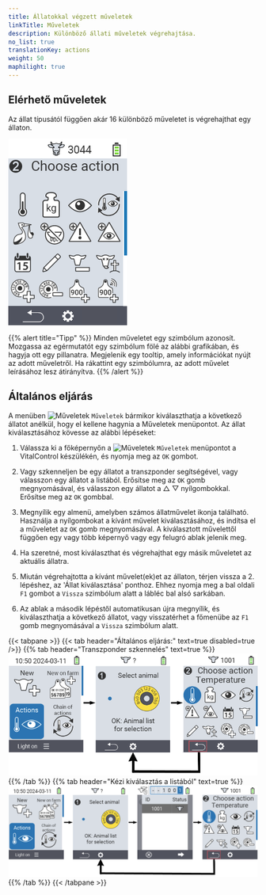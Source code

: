 ```yaml
---
title: Állatokkal végzett műveletek
linkTitle: Műveletek
description: Különböző állati műveletek végrehajtása.
no_list: true
translationKey: actions
weight: 50
maphilight: true
---
```

## Elérhető műveletek

Az állat típusától függően akár 16 különböző műveletet is végrehajthat egy állaton.


<img src="images/menu2.png" alt="VitalControl Műveletek" title="Műveletek" usemap="#workmap" class="maphilight" />

<map name="workmap">
  <area shape="rect" coords="3,100,60,165" alt="Hőmérséklet" title="Láz mérése az állatoknál&#10;Egérkattintás: dokumentáció megnyitása" href="/hu/docs/actions/measure-temperature/">
  <area shape="rect" coords="60,100,118,165" alt="Mérés" title="Az állatok súlyának rögzítése&#10;Egérkattintás: dokumentáció megnyitása" href="/hu/docs/actions/record-weight/">
  <area shape="rect" coords="118,100,174,165" alt="Értékelés" title="Az állatok értékelése&#10;Egérkattintás: dokumentáció megnyitása" href="/hu/docs/actions/rating/">
  <area shape="rect" coords="174,100,230,165" alt="Műveletek lánca" title="Műveletek láncának alkalmazása és beállítása&#10;Egérkattintás: dokumentáció megnyitása" href="/hu/docs/chain-of-actions/">
   <area shape="rect" coords="3,165,60,225" alt="Ellés" title="Ellés regisztrálása&#10;Egérkattintás: dokumentáció megnyitása" href="/hu/docs/actions/calving/">
   <area shape="rect" coords="60,165,120,225" alt="Szárazon állás" title="Tehén szárazon állítása vagy friss tehén listára helyezése&#10;Egérkattintás: dokumentáció megnyitása" href="/hu/docs/actions/dry-off/">
   <area shape="rect" coords="120,165,175,225" alt="Riasztás" title="Állatok hozzáadása és eltávolítása a riasztási listáról&#10;Egérkattintás: dokumentáció megnyitása" href="/hu/docs/actions/alarm/">
   <area shape="rect" coords="175,165,230,225" alt="Megfigyelés alatt" title="Állatok megfigyelési listára helyezése vagy eltávolítása&#10;Egérkattintás: dokumentáció megnyitása" href="/hu/docs/actions/on-watch/">
   <area shape="rect" coords="3,225,60,280" alt="Állat története" title="Egy állat történetének megtekintése&#10;Egérkattintás: dokumentáció megnyitása" href="/hu/docs/actions/animal-history/">
   <area shape="rect" coords="60,225,120,280" alt="Szerkesztés" title="A kiválasztott állat adatainak szerkesztése&#10;Egérkattintás: dokumentáció megnyitása" href="/hu/docs/actions/edit/">
   <area shape="rect" coords="120,225,175,280" alt="Kijelentkezés" title="Egy állat kijelentése&#10;Egérkattintás: dokumentáció megnyitása" href="/hu/docs/actions/unregister/">
   <area shape="rect" coords="175,225,230,280" alt="Állatveszteség" title="Állatveszteség regisztrálása&#10;Egérkattintás: dokumentáció megnyitása" href="/hu/docs/actions/animal-loss/">
   <area shape="rect" coords="3,280,60,337" alt="Transzponder hozzárendelése" title="Transzponder hozzárendelése egy állathoz&#10;Egérkattintás: dokumentáció megnyitása" href="/hu/docs/actions/link-transponder/">
   <area shape="rect" coords="55,280,120,337" alt="Transzponder leválasztása" title="Transzponder leválasztása egy állatról&#10;Egérkattintás: dokumentáció megnyitása" href="/hu/docs/actions/unlink-transponder/">
   <area shape="rect" coords="120,280,175,337" alt="Állat azonosító kézi hozzárendelése" title="Nemzeti állat azonosító hozzárendelése egy állathoz, amelynek nincs nemzeti állat azonosítója&#10;Egérkattintás: dokumentáció megnyitása" href="/hu/docs/actions/link-animal-id/#link-animal-id">
   <area shape="rect" coords="175,280,230,337" alt="Állat azonosító hozzárendelése szkenneléssel" title="Nemzeti állat azonosító hozzárendelése egy állathoz, amelynek nincs nemzeti állat azonosítója&#10;Egérkattintás: dokumentáció megnyitása" href="/hu/docs/actions/link-animal-id/#link-animal-id-with-electronic-ear-tag-scan">


   <area shape="rect" coords="100,340,140,375" alt="Beállítások" title="Beállítások előhívása&#10;Egérkattintás: a dokumentációhoz" href="/hu/docs/actions/setting/">
</map>

{{% alert title="Tipp" %}}
Minden műveletet egy szimbólum azonosít. Mozgassa az egérmutatót egy szimbólum fölé az alábbi grafikában, és hagyja ott egy pillanatra. Megjelenik egy tooltip, amely információkat nyújt az adott műveletről. Ha rákattint egy szimbólumra, az adott művelet leírásához lesz átirányítva.
{{% /alert %}}

## Általános eljárás

A menüben <img src="/icons/actions.svg" width="40" align="bottom" alt="Műveletek" /> `Műveletek` bármikor kiválaszthatja a következő állatot anélkül, hogy el kellene hagynia a Műveletek menüpontot. Az állat kiválasztásához kövesse az alábbi lépéseket:

1. Válassza ki a főképernyőn a <img src="/icons/actions.svg" width="40" align="bottom" alt="Műveletek" /> `Műveletek` menüpontot a VitalControl készülékén, és nyomja meg az `OK` gombot.

2. Vagy szkenneljen be egy állatot a transzponder segítségével, vagy válasszon egy állatot a listából. Erősítse meg az `OK` gomb megnyomásával, és válasszon egy állatot a △ ▽ nyílgombokkal. Erősítse meg az `OK` gombbal.

3. Megnyílik egy almenü, amelyben számos állatművelet ikonja található. Használja a nyílgombokat a kívánt művelet kiválasztásához, és indítsa el a műveletet az `OK` gomb megnyomásával. A kiválasztott művelettől függően egy vagy több képernyő vagy egy felugró ablak jelenik meg.

4. Ha szeretné, most kiválaszthat és végrehajthat egy másik műveletet az aktuális állatra.

5. Miután végrehajtotta a kívánt művelet(ek)et az állaton, térjen vissza a 2. lépéshez, az 'Állat kiválasztása' ponthoz. Ehhez nyomja meg a bal oldali `F1` gombot a `Vissza` szimbólum alatt a lábléc bal alsó sarkában.

6. Az ablak a második lépéstől automatikusan újra megnyílik, és kiválaszthatja a következő állatot, vagy visszatérhet a főmenübe az `F1` gomb megnyomásával a `Vissza` szimbólum alatt.

{{< tabpane >}}
{{< tab header="Általános eljárás:" text=true disabled=true />}}
{{% tab header="Transzponder szkennelés" text=true %}}
![VitalControl: Menü Műveletek Általános eljárás](images/next-animal-scan.png "Állatműveletek végrehajtása, kiválasztás szkenneléssel")
{{% /tab %}}
{{% tab header="Kézi kiválasztás a listából" text=true %}}
![VitalControl: Menü Műveletek Általános eljárás](images/next-animal-manual-select.png "Állatműveletek végrehajtása, kézi kiválasztás")
{{% /tab %}}
{{< /tabpane >}}


